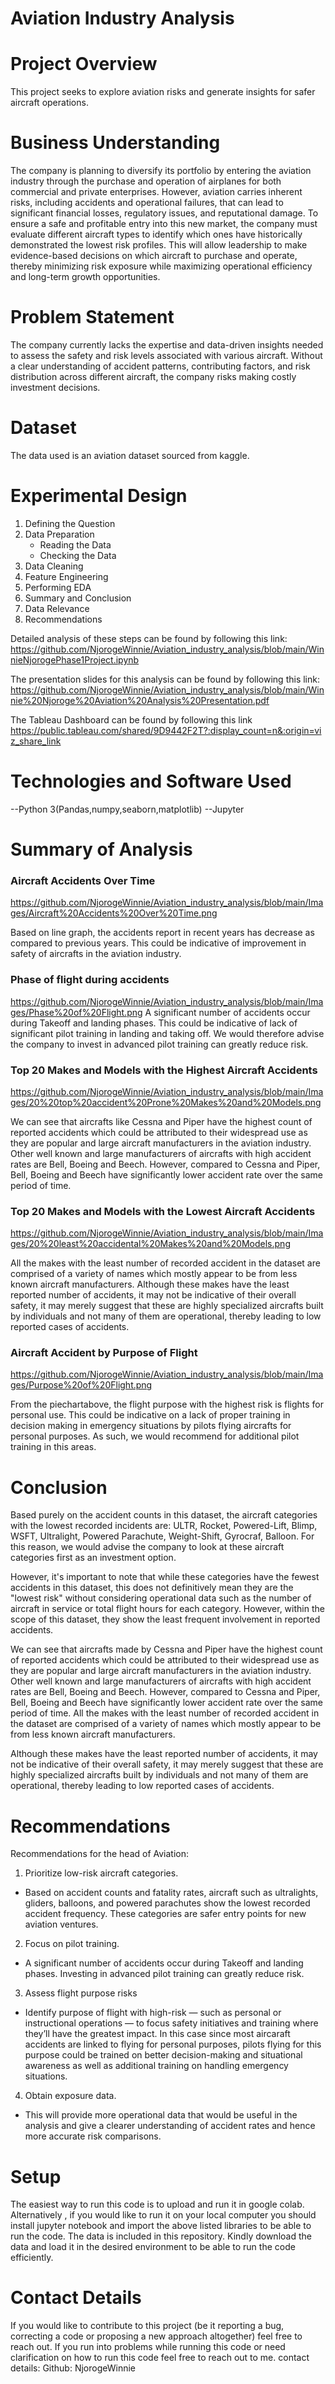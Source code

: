 # Aviation Industry Analysis

# Project Overview
This project seeks to explore aviation risks and generate insights for safer aircraft operations.

# Business Understanding
The company is planning to diversify its portfolio by entering the aviation industry through the purchase and operation of airplanes for both commercial and private enterprises. However, aviation carries inherent risks, including accidents and operational failures, that can lead to significant financial losses, regulatory issues, and reputational damage.
To ensure a safe and profitable entry into this new market, the company must evaluate different aircraft types to identify which ones have historically demonstrated the lowest risk profiles. This will allow leadership to make evidence-based decisions on which aircraft to purchase and operate, thereby minimizing risk exposure while maximizing operational efficiency and long-term growth opportunities.

# Problem Statement
The company currently lacks the expertise and data-driven insights needed to assess the safety and risk levels associated with various aircraft. Without a clear understanding of accident patterns, contributing factors, and risk distribution across different aircraft, the company risks making costly investment decisions.

# Dataset
The data used is an aviation dataset sourced from kaggle.

# Experimental Design
1. Defining the Question
2. Data Preparation
    * Reading the Data
    * Checking the Data
3. Data Cleaning
4. Feature Engineering
5. Performing EDA
6. Summary and Conclusion
7. Data Relevance
8. Recommendations

Detailed analysis of these steps can be found by following this link: https://github.com/NjorogeWinnie/Aviation_industry_analysis/blob/main/WinnieNjorogePhase1Project.ipynb

The presentation slides for this analysis can be found by following this link: https://github.com/NjorogeWinnie/Aviation_industry_analysis/blob/main/Winnie%20Njoroge%20Aviation%20Analysis%20Presentation.pdf 

The Tableau Dashboard can be found by following this link https://public.tableau.com/shared/9D9442F2T?:display_count=n&:origin=viz_share_link

# Technologies and Software Used
--Python 3(Pandas,numpy,seaborn,matplotlib)
--Jupyter

# Summary of Analysis
### Aircraft Accidents Over Time
https://github.com/NjorogeWinnie/Aviation_industry_analysis/blob/main/Images/Aircraft%20Accidents%20Over%20Time.png

Based on line graph, the accidents report in recent years has decrease as compared to previous years. This could be indicative of improvement in safety of aircrafts in the aviation industry.

### Phase of flight during accidents
https://github.com/NjorogeWinnie/Aviation_industry_analysis/blob/main/Images/Phase%20of%20Flight.png
A significant number of accidents occur during Takeoff and landing phases. This could be indicative of lack of significant pilot training in landing and taking off. We would therefore advise the company to invest in advanced pilot training can greatly reduce risk.

### Top 20 Makes  and Models with the Highest Aircraft Accidents
https://github.com/NjorogeWinnie/Aviation_industry_analysis/blob/main/Images/20%20top%20accident%20Prone%20Makes%20and%20Models.png

We can see that aircrafts like Cessna and Piper have the highest count of reported accidents which could be attributed to their widespread use as they are popular and large aircraft manufacturers in the aviation industry.
Other well known and large manufacturers of aircrafts with high accident rates are Bell, Boeing and Beech.
However, compared to Cessna and Piper,  Bell, Boeing and Beech have significantly lower accident rate over the same period of time.

### Top 20 Makes  and Models with the Lowest Aircraft Accidents
https://github.com/NjorogeWinnie/Aviation_industry_analysis/blob/main/Images/20%20least%20accidental%20Makes%20and%20Models.png

All the makes with the least number of recorded accident in the dataset are comprised of a variety of names which mostly appear to be from less known aircraft manufacturers.
Although these makes have the least reported number of accidents, it may not be indicative of their overall safety, it may merely suggest that these are highly specialized aircrafts built by individuals and not many of them are operational, thereby leading to low reported cases of accidents.

### Aircraft Accident by Purpose of Flight
https://github.com/NjorogeWinnie/Aviation_industry_analysis/blob/main/Images/Purpose%20of%20Flight.png

From the piechartabove, the flight purpose with the highest risk is flights for personal use. This could be indicative on a lack of proper training in decision making in emergency situations by pilots flying aircrafts for personal purposes.  As such, we would recommend for additional pilot training in this areas.

# Conclusion
Based purely on the accident counts in this dataset, the aircraft categories with the lowest recorded incidents are: ULTR, Rocket, Powered-Lift, Blimp, WSFT, Ultralight, Powered Parachute, Weight-Shift, Gyrocraf, Balloon.
For this reason, we would advise the company to look at these aircraft categories first as an investment option.

However, it's important to note that while these categories have the fewest accidents in this dataset, this does not definitively mean they are the "lowest risk" without considering operational data such as the number of aircraft in service or total flight hours for each category. However, within the scope of this dataset, they show the least frequent involvement in reported accidents.

We can see that aircrafts made by Cessna and Piper have the highest count of reported accidents which could be attributed to their widespread use as they are popular and large aircraft manufacturers in the aviation industry. Other well known and large manufacturers of aircrafts with high accident rates are Bell, Boeing and Beech.
However, compared to Cessna and Piper,  Bell, Boeing and Beech have significantly lower accident rate over the same period of time.
All the makes with the least number of recorded accident in the dataset are comprised of a variety of names which mostly appear to be from less known aircraft manufacturers.

Although these makes have the least reported number of accidents, it may not be indicative of their overall safety, it may merely suggest that these are highly specialized aircrafts built by individuals and not many of them are operational, thereby leading to low reported cases of accidents.

# Recommendations
Recommendations for the head of Aviation:
1. Prioritize low-risk aircraft categories.
* Based on accident counts and fatality rates, aircraft such as ultralights, gliders, balloons, and powered parachutes show the lowest recorded accident frequency. These categories are safer entry points for new aviation ventures.
2. Focus on pilot training.
* A significant number of accidents occur during Takeoff and landing phases. Investing in advanced pilot training can greatly reduce risk.

3. Assess flight purpose risks
* Identify purpose of flight with high-risk — such as personal or instructional operations — to focus safety initiatives and training where they’ll have the greatest impact. In this case since most aircaraft accidents are linked to flying for personal purposes, pilots flying for this purpose could be trained on better decision-making and situational awareness as well as additional training on handling emergency situations.

4. Obtain exposure data.
* This will provide more operational data that would be useful in the analysis and give a clearer understanding of accident rates and hence more accurate risk comparisons.

# Setup
The easiest way to run this code is to upload and run it in google colab. Alternatively , if you would like to run it on your local computer you should install jupyter notebook and import the above listed libraries to be able to run the code. The data is included in this repository. Kindly download the data and load it in the desired environment to be able to run the code efficiently.

# Contact Details
If you would like to contribute to this project (be it reporting a bug, correcting a code or proposing a new approach altogether) feel free to reach out. If you run into problems while running this code or need clarification on how to run this code feel free to reach out to me. contact details: Github: NjorogeWinnie

